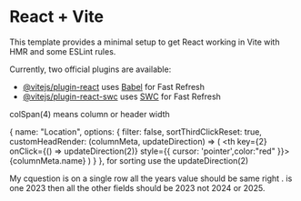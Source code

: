 # React + Vite

This template provides a minimal setup to get React working in Vite with HMR and some ESLint rules.

Currently, two official plugins are available:

- [@vitejs/plugin-react](https://github.com/vitejs/vite-plugin-react/blob/main/packages/plugin-react/README.md) uses [Babel](https://babeljs.io/) for Fast Refresh
- [@vitejs/plugin-react-swc](https://github.com/vitejs/vite-plugin-react-swc) uses [SWC](https://swc.rs/) for Fast Refresh


colSpan(4) means column or header width

{
        name: "Location",
        options: {
          filter: false,
          sortThirdClickReset: true,
          customHeadRender: (columnMeta, updateDirection) => (
            <th key={2} onClick={() => updateDirection(2)} style={{ cursor: 'pointer',color:"red" }}>
              {columnMeta.name}
            </th>
          )
        }
      }, for sorting use the updateDirection(2)


My cquestion is on a single row all the years value should be same right . is one 2023 then all the  other fields should be 2023 not 2024 or 2025.